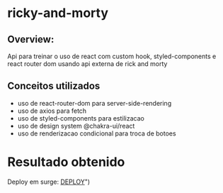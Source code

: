# ricky-and-morty
 
## Overview:
Api para treinar o uso de react com custom hook, styled-components e react router dom usando api externa de rick and morty 

## Conceitos utilizados
- uso de react-router-dom para server-side-rendering
- uso de axios para fetch
- uso de styled-components para estilizacao
- uso de design system @chakra-ui/react
- uso de renderizacao condicional para troca de botoes

# Resultado obtenido
Deploy em surge: [DEPLOY]("[https://rick-and-morty-react.surge.sh)")

